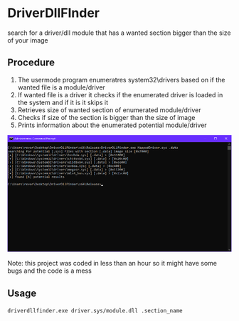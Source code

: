 # DriverDllFInder
search for a driver/dll module that has a wanted section bigger than the size of your image

## Procedure
1. The usermode program enumeratres system32\drivers based on if the wanted file is a module/driver
2. If wanted file is a driver it checks if the enumerated driver is loaded in the system and if it is it skips it
3. Retrieves size of wanted section of enumerated module/driver
4. Checks if size of the section is bigger than the size of image
5. Prints information about the enumerated potential module/driver

![Console Example](./example.png)

Note: this project was coded in less than an hour so it might have some bugs and the code is a mess

## Usage
```driverdllfinder.exe driver.sys/module.dll .section_name```
